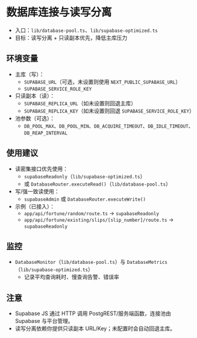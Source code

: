 # 数据库连接与读写分离

- 入口：`lib/database-pool.ts`、`lib/supabase-optimized.ts`
- 目标：读写分离 + 只读副本优先，降低主库压力

## 环境变量

- 主库（写）：
  - `SUPABASE_URL`（可选，未设置则使用 `NEXT_PUBLIC_SUPABASE_URL`）
  - `SUPABASE_SERVICE_ROLE_KEY`
- 只读副本（读）：
  - `SUPABASE_REPLICA_URL`（如未设置则回退主库）
  - `SUPABASE_REPLICA_KEY`（如未设置则回退 `SUPABASE_SERVICE_ROLE_KEY`）
- 池参数（可选）：
  - `DB_POOL_MAX`、`DB_POOL_MIN`、`DB_ACQUIRE_TIMEOUT`、`DB_IDLE_TIMEOUT`、`DB_REAP_INTERVAL`

## 使用建议

- 读密集接口优先使用：
  - `supabaseReadonly`（`lib/supabase-optimized.ts`）
  - 或 `DatabaseRouter.executeRead()`（`lib/database-pool.ts`）
- 写/强一致读使用：
  - `supabaseAdmin` 或 `DatabaseRouter.executeWrite()`
- 示例（已接入）：
  - `app/api/fortune/random/route.ts` → `supabaseReadonly`
  - `app/api/fortune/existing/slips/[slip_number]/route.ts` → `supabaseReadonly`

## 监控

- `DatabaseMonitor`（`lib/database-pool.ts`）与 `DatabaseMetrics`（`lib/supabase-optimized.ts`）
  - 记录平均查询耗时、慢查询告警、错误率

## 注意

- Supabase JS 通过 HTTP 调用 PostgREST/服务端函数，连接池由 Supabase 与平台管理。
- 读写分离依赖你提供只读副本 URL/Key；未配置时会自动回退主库。

